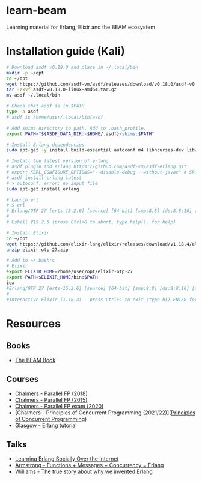 # learn-beam
Learning material for Erlang, Elixir and the BEAM ecosystem


# Installation guide (Kali)
```bash
# Download asdf v0.18.0 and place in ~/.local/bin
mkdir -p ~/opt
cd ~/opt
wget https://github.com/asdf-vm/asdf/releases/download/v0.18.0/asdf-v0.18.0-linux-amd64.tar.gz
tar -zxvf asdf-v0.18.0-linux-amd64.tar.gz
mv asdf ~/.local/bin

# Check that asdf is in $PATH
type -a asdf 
# asdf is /home/user/.local/bin/asdf

# Add shims directory to path. Add to .bash_profile.
export PATH="${ASDF_DATA_DIR:-$HOME/.asdf}/shims:$PATH"

# Install Erlang dependencies
sudo apt-get -y install build-essential autoconf m4 libncurses-dev libwxgtk3.2-dev libwxgtk-webview3.2-dev libgl1-mesa-dev libglu1-mesa-dev libpng-dev libssh-dev unixodbc-dev xsltproc fop libxml2-utils

# Install the latest version of erlang
# asdf plugin add erlang https://github.com/asdf-vm/asdf-erlang.git
# export KERL_CONFIGURE_OPTIONS="--disable-debug --without-javac" # Skip Java dependency
# asdf install erlang latest
# > autoconf: error: no input file
sudo apt-get install erlang

# Launch erl
# $ erl
# Erlang/OTP 27 [erts-15.2.6] [source] [64-bit] [smp:8:8] [ds:8:8:10] [async-threads:1] [jit:ns]
#
# Eshell V15.2.6 (press Ctrl+G to abort, type help(). for help)

# Install Elixir
cd ~/opt
wget https://github.com/elixir-lang/elixir/releases/download/v1.18.4/elixir-otp-27.zip
unzip elixir-otp-27.zip

# Add to ~/.bashrc
# Elixir
export ELIXIR_HOME=/home/user/opt/elixir-otp-27
export PATH=$ELIXIR_HOME/bin:$PATH
iex
#Erlang/OTP 27 [erts-15.2.6] [source] [64-bit] [smp:8:8] [ds:8:8:10] [async-threads:1] [jit:ns]
#
#Interactive Elixir (1.18.4) - press Ctrl+C to exit (type h() ENTER for help)
```


# Resources

## Books
* [The BEAM Book](https://blog.stenmans.org/theBeamBook/)

## Courses
* [Chalmers - Parallel FP (2018)](https://www.cse.chalmers.se/edu/course.2018/DAT280_Parallel_Functional_Programming/lectures.html)
* [Chalmers - Parallel FP (2015)](https://www.cse.chalmers.se/edu/year/2015/course/DAT280_Parallel_Functional_Programming/)
* [Chalmers - Parallel FP exam (2020)](https://www.chalmerstenta.nu/tenta/DAT280__-__Parallell__funktionell__programmering/20200820i.pdf)
* [Chalmers - Principles of Concurrent Programming (2021/22)]([Principles of Concurrent Programming](https://www.cse.chalmers.se/edu/course.2021/TDA384_LP1/files/lectures/))
* [Glasgow - Erlang tutorial](https://www.dcs.gla.ac.uk/~amirg/tutorial/erlang/)

## Talks
* [Learning Erlang Socially Over the Internet](https://www.cs.kent.ac.uk/people/staff/sjt/TFPIE2017/TFPIE_2017/Slides/Adams.pdf)
* [Armstrong - Functions + Messages + Concurrency = Erlang](https://www.erlang-factory.com/upload/presentations/45/keynote_joearmstrong.pdf)
* [Williams - The true story about why we invented Erlang](https://www.erlang-factory.com/upload/presentations/416/MikeWilliams.pdf)
